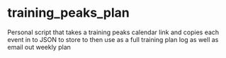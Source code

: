 # training_peaks_plan

Personal script that takes a training peaks calendar link and copies each event in to JSON to store to then use as a full training plan log as well as email out weekly plan